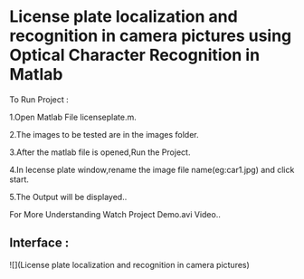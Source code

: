 # License plate localization and recognition in camera pictures using Optical Character Recognition in Matlab

To Run Project :

1.Open Matlab File licenseplate.m.

2.The images to be tested are in the images folder.

3.After the matlab file is opened,Run the Project.

4.In lecense plate window,rename the image file name(eg:car1.jpg) and click start.

5.The Output will be displayed..

For More Understanding Watch Project Demo.avi Video..

## Interface :
![](License plate localization and recognition in camera pictures)
